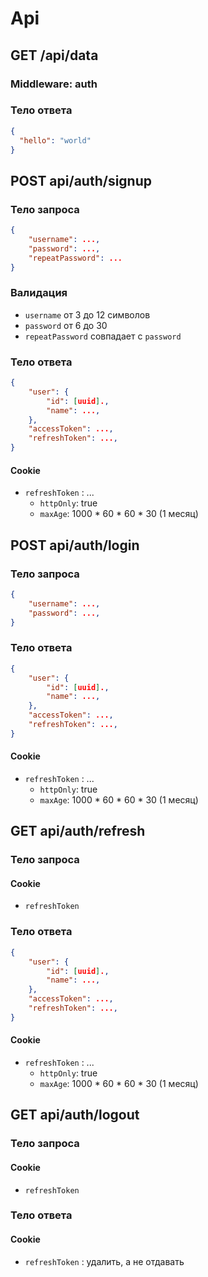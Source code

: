# Api

## GET /api/data

### Middleware: auth

### Тело ответа

```json
{
  "hello": "world"
}
```

## POST api/auth/signup

### Тело запроса

```json
{
	"username": ...,
	"password": ...,
	"repeatPassword": ...
}
```

### Валидация

- `username` от 3 до 12 символов
- `password` от 6 до 30
- `repeatPassword` совпадает с `password`

### Тело ответа

```json
{
	"user": {
		"id": [uuid].,
		"name": ...,
	},
	"accessToken": ...,
	"refreshToken": ...,
}
```

#### Соokie

- `refreshToken` : ...
  - `httpOnly`: true
  - `maxAge`: 1000 * 60 * 60 * 30 (1 месяц)

## POST api/auth/login

### Тело запроса

```json
{
	"username": ...,
	"password": ...,
}
```

### Тело ответа

```json
{
	"user": {
		"id": [uuid].,
		"name": ...,
	},
	"accessToken": ...,
	"refreshToken": ...,
}
```

#### Соokie

- `refreshToken` : ...
  - `httpOnly`: true
  - `maxAge`: 1000 * 60 * 60 * 30 (1 месяц)

## GET api/auth/refresh

### Тело запроса

#### Cookie

- `refreshToken`

### Тело ответа

```json
{
	"user": {
		"id": [uuid].,
		"name": ...,
	},
	"accessToken": ...,
	"refreshToken": ...,
}
```

#### Соokie

- `refreshToken` : ...
  - `httpOnly`: true
  - `maxAge`: 1000 * 60 * 60 * 30 (1 месяц)

## GET api/auth/logout

### Тело запроса

#### Cookie

- `refreshToken`

### Тело ответа

#### Соokie

- `refreshToken` : удалить, а не отдавать
